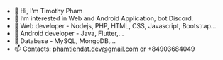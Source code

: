 - 👋 Hi, I’m Timothy Pham
- 👀 I’m interested in Web and Android Application, bot Discord.
- 🌱 Web developer - Nodejs, PHP, HTML, CSS, Javascript, Bootstrap...
- 🌱 Android developer - Java, Flutter,...
- 🌱 Database - MySQL, MongoDB,...
- 📫 Contacts: phamtiendat.dev@gmail.com or +84903684049

<!---
tiendat0811/tiendat0811 is a ✨ special ✨ repository because its `README.md` (this file) appears on your GitHub profile.
You can click the Preview link to take a look at your changes.
--->
